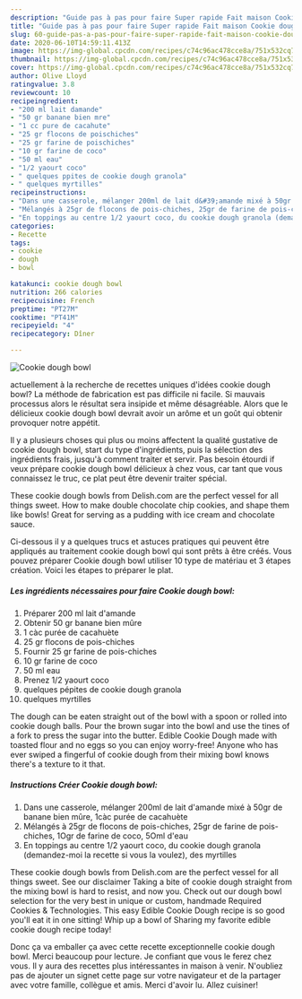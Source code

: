 ```yaml
---
description: "Guide pas à pas pour faire Super rapide Fait maison Cookie dough bowl"
title: "Guide pas à pas pour faire Super rapide Fait maison Cookie dough bowl"
slug: 60-guide-pas-a-pas-pour-faire-super-rapide-fait-maison-cookie-dough-bowl
date: 2020-06-10T14:59:11.413Z
image: https://img-global.cpcdn.com/recipes/c74c96ac478cce8a/751x532cq70/cookie-dough-bowl-photo-principale-de-la-recette.jpg
thumbnail: https://img-global.cpcdn.com/recipes/c74c96ac478cce8a/751x532cq70/cookie-dough-bowl-photo-principale-de-la-recette.jpg
cover: https://img-global.cpcdn.com/recipes/c74c96ac478cce8a/751x532cq70/cookie-dough-bowl-photo-principale-de-la-recette.jpg
author: Olive Lloyd
ratingvalue: 3.8
reviewcount: 10
recipeingredient:
- "200 ml lait damande"
- "50 gr banane bien mre"
- "1 cc pure de cacahute"
- "25 gr flocons de poischiches"
- "25 gr farine de poischiches"
- "10 gr farine de coco"
- "50 ml eau"
- "1/2 yaourt coco"
- " quelques ppites de cookie dough granola"
- " quelques myrtilles"
recipeinstructions:
- "Dans une casserole, mélanger 200ml de lait d&#39;amande mixé à 50gr de banane bien mûre, 1càc purée de cacahuète"
- "Mélangés à 25gr de flocons de pois-chiches, 25gr de farine de pois-chiches, 1Ogr de farine de coco, 5Oml d&#39;eau"
- "En toppings au centre 1/2 yaourt coco, du cookie dough granola (demandez-moi la recette si vous la voulez), des myrtilles"
categories:
- Recette
tags:
- cookie
- dough
- bowl

katakunci: cookie dough bowl 
nutrition: 266 calories
recipecuisine: French
preptime: "PT27M"
cooktime: "PT41M"
recipeyield: "4"
recipecategory: Dîner

---
```



![Cookie dough bowl](https://img-global.cpcdn.com/recipes/c74c96ac478cce8a/751x532cq70/cookie-dough-bowl-photo-principale-de-la-recette.jpg)

actuellement à la recherche de recettes uniques d'idées cookie dough bowl? La méthode de fabrication est pas difficile ni facile. Si mauvais processus alors le résultat sera insipide et même désagréable. Alors que le délicieux cookie dough bowl devrait avoir un arôme et un goût qui obtenir provoquer notre appétit.

Il y a plusieurs choses qui plus ou moins affectent la qualité gustative de cookie dough bowl, start du type d'ingrédients, puis la sélection des ingrédients frais, jusqu'à comment traiter et servir. Pas besoin étourdi if veux prépare cookie dough bowl délicieux à chez vous, car tant que vous connaissez le truc, ce plat peut être devenir traiter spécial.

These cookie dough bowls from Delish.com are the perfect vessel for all things sweet. How to make double chocolate chip cookies, and shape them like bowls! Great for serving as a pudding with ice cream and chocolate sauce.


Ci-dessous il y a quelques trucs et astuces pratiques qui peuvent être appliqués au traitement cookie dough bowl qui sont prêts à être créés. Vous pouvez préparer Cookie dough bowl utiliser 10 type de matériau et 3 étapes création. Voici les étapes to préparer le plat.

<!--inarticleads1-->

##### Les ingrédients nécessaires pour faire Cookie dough bowl:

1. Préparer 200 ml lait d&#39;amande
1. Obtenir 50 gr banane bien mûre
1.  1 càc purée de cacahuète
1.  25 gr flocons de pois-chiches
1. Fournir 25 gr farine de pois-chiches
1.  10 gr farine de coco
1.  50 ml eau
1. Prenez 1/2 yaourt coco
1.   quelques pépites de cookie dough granola
1.   quelques myrtilles


The dough can be eaten straight out of the bowl with a spoon or rolled into cookie dough balls. Pour the brown sugar into the bowl and use the tines of a fork to press the sugar into the butter. Edible Cookie Dough made with toasted flour and no eggs so you can enjoy worry-free! Anyone who has ever swiped a fingerful of cookie dough from their mixing bowl knows there&#39;s a texture to it that. 

<!--inarticleads2-->

##### Instructions Créer Cookie dough bowl:

1. Dans une casserole, mélanger 200ml de lait d&#39;amande mixé à 50gr de banane bien mûre, 1càc purée de cacahuète
1. Mélangés à 25gr de flocons de pois-chiches, 25gr de farine de pois-chiches, 1Ogr de farine de coco, 5Oml d&#39;eau
1. En toppings au centre 1/2 yaourt coco, du cookie dough granola (demandez-moi la recette si vous la voulez), des myrtilles


These cookie dough bowls from Delish.com are the perfect vessel for all things sweet. See our disclaimer Taking a bite of cookie dough straight from the mixing bowl is hard to resist, and now you. Check out our dough bowl selection for the very best in unique or custom, handmade Required Cookies &amp; Technologies. This easy Edible Cookie Dough recipe is so good you&#39;ll eat it in one sitting! Whip up a bowl of Sharing my favorite edible cookie dough recipe today! 


Donc ça va emballer ça avec cette recette exceptionnelle cookie dough bowl. Merci beaucoup pour lecture. Je confiant que vous le ferez chez vous. Il y aura des recettes plus  intéressantes in maison à venir. N'oubliez pas de ajouter un signet cette page sur votre navigateur et de la partager avec votre famille, collègue et amis. Merci d'avoir lu. Allez cuisiner!
